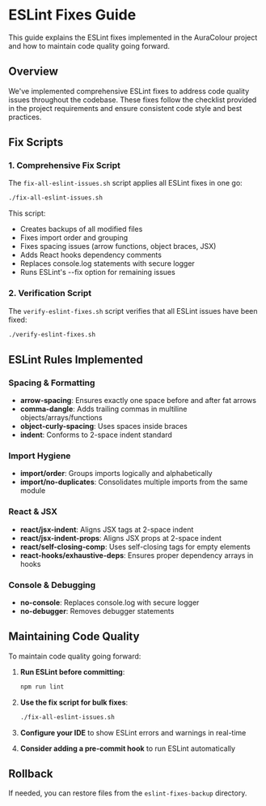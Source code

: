 # ESLint Fixes Guide

This guide explains the ESLint fixes implemented in the AuraColour project and how to maintain code quality going forward.

## Overview

We've implemented comprehensive ESLint fixes to address code quality issues throughout the codebase. These fixes follow the checklist provided in the project requirements and ensure consistent code style and best practices.

## Fix Scripts

### 1. Comprehensive Fix Script

The `fix-all-eslint-issues.sh` script applies all ESLint fixes in one go:

```bash
./fix-all-eslint-issues.sh
```

This script:
- Creates backups of all modified files
- Fixes import order and grouping
- Fixes spacing issues (arrow functions, object braces, JSX)
- Adds React hooks dependency comments
- Replaces console.log statements with secure logger
- Runs ESLint's --fix option for remaining issues

### 2. Verification Script

The `verify-eslint-fixes.sh` script verifies that all ESLint issues have been fixed:

```bash
./verify-eslint-fixes.sh
```

## ESLint Rules Implemented

### Spacing & Formatting
- **arrow-spacing**: Ensures exactly one space before and after fat arrows
- **comma-dangle**: Adds trailing commas in multiline objects/arrays/functions
- **object-curly-spacing**: Uses spaces inside braces
- **indent**: Conforms to 2-space indent standard

### Import Hygiene
- **import/order**: Groups imports logically and alphabetically
- **import/no-duplicates**: Consolidates multiple imports from the same module

### React & JSX
- **react/jsx-indent**: Aligns JSX tags at 2-space indent
- **react/jsx-indent-props**: Aligns JSX props at 2-space indent
- **react/self-closing-comp**: Uses self-closing tags for empty elements
- **react-hooks/exhaustive-deps**: Ensures proper dependency arrays in hooks

### Console & Debugging
- **no-console**: Replaces console.log with secure logger
- **no-debugger**: Removes debugger statements

## Maintaining Code Quality

To maintain code quality going forward:

1. **Run ESLint before committing**:
   ```bash
   npm run lint
   ```

2. **Use the fix script for bulk fixes**:
   ```bash
   ./fix-all-eslint-issues.sh
   ```

3. **Configure your IDE** to show ESLint errors and warnings in real-time

4. **Consider adding a pre-commit hook** to run ESLint automatically

## Rollback

If needed, you can restore files from the `eslint-fixes-backup` directory.